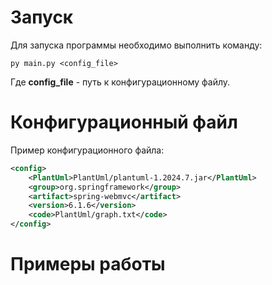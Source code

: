 # Запуск

Для запуска программы необходимо выполнить команду:

```commandline
py main.py <config_file>
```

Где **config_file** - путь к конфигурационному файлу.

# Конфигурационный файл

Пример конфигурационного файла:

```xml
<config>
    <PlantUml>PlantUml/plantuml-1.2024.7.jar</PlantUml>
    <group>org.springframework</group>
    <artifact>spring-webmvc</artifact>
    <version>6.1.6</version>
    <code>PlantUml/graph.txt</code>
</config>
```

# Примеры работы

